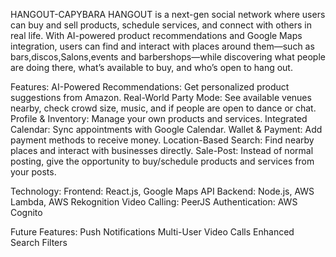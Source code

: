 HANGOUT-CAPYBARA
HANGOUT is a next-gen social network where users can buy and sell products, schedule services, and connect with others in real life. With AI-powered product recommendations and Google Maps integration, users can find and interact with places around them—such as bars,discos,Salons,events and barbershops—while discovering what people are doing there, what’s available to buy, and who’s open to hang out.

Features:
AI-Powered Recommendations: Get personalized product suggestions from Amazon.
Real-World Party Mode: See available venues nearby, check crowd size, music, and if people are open to dance or chat.
Profile & Inventory: Manage your own products and services.
Integrated Calendar: Sync appointments with Google Calendar.
Wallet & Payment: Add payment methods to receive money.
Location-Based Search: Find nearby places and interact with businesses directly.
Sale-Post: Instead of normal posting, give the opportunity to buy/schedule products and services from your posts.


Technology:
Frontend: React.js, Google Maps API
Backend: Node.js, AWS Lambda, AWS Rekognition
Video Calling: PeerJS
Authentication: AWS Cognito

Future Features:
Push Notifications
Multi-User Video Calls
Enhanced Search Filters
